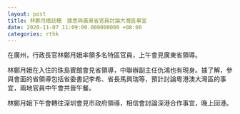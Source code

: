 ```yaml
---
layout: post
title: 林鄭月娥訪穗　據悉與廣東省官員討論大灣區事宜
date: 2020-11-07 11:09:00.000000000 +08:00
categories: rthk
---
```


在廣州，行政長官林鄭月娥率領多名特區官員，上午會見廣東省領導。

林鄭月娥在入住的珠島賓館會見省領導，中聯辦副主任仇鴻也有現身。據了解，參與會面的省領導包括省委書記李希、省長馬興瑞等，預計討論粵港澳大灣區的事宜，兩地官員中午會共晉午餐。

林鄭月娥下午會轉往深圳會見市政府領導，相信會討論深港合作事宜，晚上回港。
